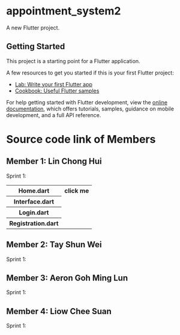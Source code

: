 # appointment_system2

A new Flutter project.

## Getting Started

This project is a starting point for a Flutter application.

A few resources to get you started if this is your first Flutter project:

- [Lab: Write your first Flutter app](https://docs.flutter.dev/get-started/codelab)
- [Cookbook: Useful Flutter samples](https://docs.flutter.dev/cookbook)

For help getting started with Flutter development, view the
[online documentation](https://docs.flutter.dev/), which offers tutorials,
samples, guidance on mobile development, and a full API reference.

# Source code link of Members
## Member 1: Lin Chong Hui
Sprint 1:
<table>
<tr>
<th>Home.dart
<th><a="lib/page/home.dart">click me</a>
</tr>
<tr>
<th>Interface.dart
</tr>
<tr>
<th>Login.dart
</tr>
<tr>
<th>Registration.dart
</tr>
</table>

## Member 2: Tay Shun Wei
Sprint 1:

## Member 3: Aeron Goh Ming Lun
Sprint 1:

## Member 4: Liow Chee Suan
Sprint 1:
